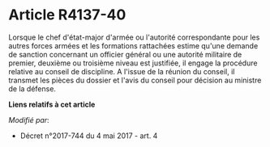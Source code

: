# Article R4137-40

Lorsque le chef d'état-major d'armée ou l'autorité correspondante pour les autres forces armées et les formations rattachées
estime qu'une demande de sanction concernant un officier général ou une autorité militaire de premier, deuxième ou troisième
niveau est justifiée, il engage la procédure relative au conseil de discipline. A l'issue de la réunion du conseil, il
transmet les pièces du dossier et l'avis du conseil pour décision au ministre de la défense.

**Liens relatifs à cet article**

_Modifié par_:

  - Décret n°2017-744 du 4 mai 2017 - art. 4
